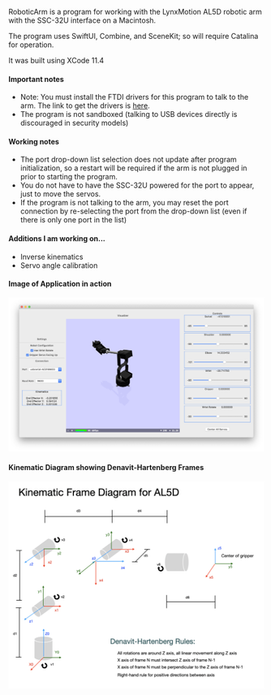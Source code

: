 RoboticArm is a program for working with the LynxMotion AL5D robotic arm with the SSC-32U interface on a Macintosh.

The program uses SwiftUI, Combine, and SceneKit; so will require Catalina for operation.

It was built using XCode 11.4

#### Important notes
* Note:  You must install the FTDI drivers for this program to talk to the arm.  The link to get the drivers is [here](http://www.ftdichip.com/Drivers/VCP.htm).
* The program is not sandboxed (talking to USB devices directly is discouraged in security models)

#### Working notes
* The port drop-down list selection does not update after program initialization, so a restart will be required if the arm is not plugged in prior to starting the program.
* You do not have to have the SSC-32U powered for the port to appear, just to move the servos.
* If the program is not talking to the arm, you may reset the port connection by re-selecting the port from the drop-down list (even if there is only one port in the list)


#### Additions I am working on...
* Inverse kinematics
* Servo angle calibration


#### Image of Application in action
![](RoboticArm.png)

#### Kinematic Diagram showing Denavit-Hartenberg Frames
![](KinematicDiagram.png)
